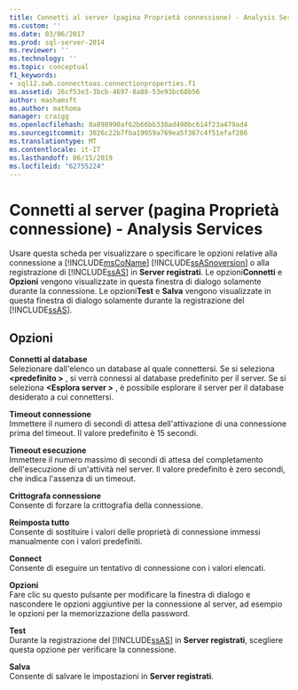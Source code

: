 ```yaml
---
title: Connetti al server (pagina Proprietà connessione) - Analysis Services | Microsoft Docs
ms.custom: ''
ms.date: 03/06/2017
ms.prod: sql-server-2014
ms.reviewer: ''
ms.technology: ''
ms.topic: conceptual
f1_keywords:
- sql12.swb.connecttoas.connectionproperties.f1
ms.assetid: 26cf53e3-3bcb-4697-8a88-53e93bc68b56
author: mashamsft
ms.author: mathoma
manager: craigg
ms.openlocfilehash: 8a898990af62b66bb330ad490bc614f23a479ad4
ms.sourcegitcommit: 3026c22b7fba19059a769ea5f367c4f51efaf286
ms.translationtype: MT
ms.contentlocale: it-IT
ms.lasthandoff: 06/15/2019
ms.locfileid: "62755224"
---
```

# <a name="connect-to-server-connection-properties-page-analysis-services"></a>Connetti al server (pagina Proprietà connessione) - Analysis Services
  Usare questa scheda per visualizzare o specificare le opzioni relative alla connessione a [!INCLUDE[msCoName](../includes/msconame-md.md)] [!INCLUDE[ssASnoversion](../includes/ssasnoversion-md.md)] o alla registrazione di [!INCLUDE[ssAS](../includes/ssas-md.md)] in **Server registrati**. Le opzioni**Connetti** e **Opzioni** vengono visualizzate in questa finestra di dialogo solamente durante la connessione. Le opzioni**Test** e **Salva** vengono visualizzate in questa finestra di dialogo solamente durante la registrazione del [!INCLUDE[ssAS](../includes/ssas-md.md)].  
  
## <a name="options"></a>Opzioni  
 **Connetti al database**  
 Selezionare dall'elenco un database al quale connettersi. Se si seleziona  **\<predefinito >** , si verrà connessi al database predefinito per il server. Se si seleziona  **\<Esplora server >** , è possibile esplorare il server per il database desiderato a cui connettersi.  
  
 **Timeout connessione**  
 Immettere il numero di secondi di attesa dell'attivazione di una connessione prima del timeout. Il valore predefinito è 15 secondi.  
  
 **Timeout esecuzione**  
 Immettere il numero massimo di secondi di attesa del completamento dell'esecuzione di un'attività nel server. Il valore predefinito è zero secondi, che indica l'assenza di un timeout.  
  
 **Crittografa connessione**  
 Consente di forzare la crittografia della connessione.  
  
 **Reimposta tutto**  
 Consente di sostituire i valori delle proprietà di connessione immessi manualmente con i valori predefiniti.  
  
 **Connect**  
 Consente di eseguire un tentativo di connessione con i valori elencati.  
  
 **Opzioni**  
 Fare clic su questo pulsante per modificare la finestra di dialogo e nascondere le opzioni aggiuntive per la connessione al server, ad esempio le opzioni per la memorizzazione della password.  
  
 **Test**  
 Durante la registrazione del [!INCLUDE[ssAS](../includes/ssas-md.md)] in **Server registrati**, scegliere questa opzione per verificare la connessione.  
  
 **Salva**  
 Consente di salvare le impostazioni in **Server registrati**.  
  
  
